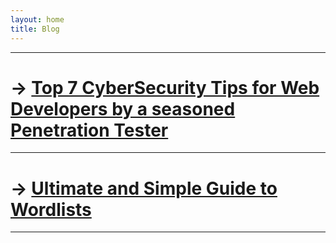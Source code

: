 ```yaml
---
layout: home
title: Blog
---
```



***

# → [Top 7 CyberSecurity Tips for Web Developers by a seasoned Penetration Tester](/posts/post1)

***

# → [Ultimate and Simple Guide to Wordlists](/posts/post2.md)

***